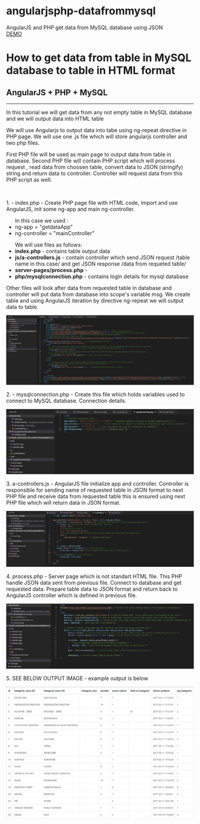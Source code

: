 # angularjsphp-datafrommysql
AngularJS and PHP get data from MySQL database using JSON
<br>
<a target="_blank" href="www.tomdev.eu/tutorials/angularjsphp-datafrommysql-master/">DEMO</a>
<h1>How to get data from table in MySQL database to table in HTML format</h1>
<h2>AngularJS + PHP + MySQL</h2>
<hr>
<p>In this tutorial we will get data from any not empty table in MySQL database and we will output data into HTML table</p>
<p>We will use Angularjs to output data into tabe using ng-repeat directive in PHP page. We will use one .js file which will store angularjs controller and two php files.</p>
<p>First PHP file will be used as main page to output data from table in database. Second PHP file will contain PHP script which will process request , read data from choosen table, convert data to JSON (stringify) string and return data to controller. 
    Controller will request data from this PHP script as well.</p>
<br>
<p>1. - index.php - Create PHP page file with HTML code, import and use AngularJS, init some ng-app and main ng-controller.</p>
<ul>In this case we used :
    <li>ng-app = "getdataApp"</li>
    <li>ng-controller = "mainController"</li>
</ul>
<ul>We will use files as follows:
    <li><strong>index.php</strong> - contains table output data</li>
    <li><strong>js/a-controllers.js</strong> - contain controller which send JSON request /table name in this case/ and get JSON response /data from requeted table/</li>
    <li><strong>server-pages/process.php</strong> - </li>
    <li><strong>php/mysqlconnection.php</strong> - contains login details for mysql database</li>
</ul>
<p>Other files will look after data from requested table in database and controller will put data from database into scope's variable msg. We create table and using AngularJS 
    iteration by directive ng-repeat we will output data to table.
</p>
<img src="img/tutorial-1.jpg">
<p>2. - mysqlconnection.php - Create this file which holds variables used to connect to MySQL database. Connection details.</p>
<img src="img/tutorial-2.jpg">

<p>3. a-controllers.js - AngularJS file initialize app and controller. Controller is responsible for sending name of requested table in JSON format to next PHP file 
    and receive data from requested table this is ensured using next PHP file which will return data in JSON format.</p>
<img src="img/tutorial-3.jpg">

<p>4. process.php - Server page which is not standart HTML file. This PHP handle JSON data sent from previous file. Connect to database and get requested data.
    Prepare table data to JSON format and return back to AngularJS controller which is defined in previous file.
</p>
<img src="img/tutorial-4.jpg">

<p>5. SEE BELOW OUTPUT IMAGE - example output is below</p>
<img src="img/tutorial-5.jpg">

